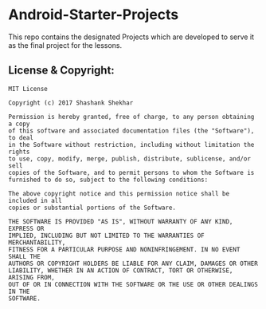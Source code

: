 # Android-Starter-Projects
This repo contains the designated Projects which are developed to serve it as the final project for the lessons.


## License & Copyright:
    
    MIT License
    
    Copyright (c) 2017 Shashank Shekhar

    Permission is hereby granted, free of charge, to any person obtaining a copy
    of this software and associated documentation files (the "Software"), to deal
    in the Software without restriction, including without limitation the rights
    to use, copy, modify, merge, publish, distribute, sublicense, and/or sell
    copies of the Software, and to permit persons to whom the Software is 
    furnished to do so, subject to the following conditions:
    
    The above copyright notice and this permission notice shall be included in all
    copies or substantial portions of the Software.       
    
    THE SOFTWARE IS PROVIDED "AS IS", WITHOUT WARRANTY OF ANY KIND, EXPRESS OR 
    IMPLIED, INCLUDING BUT NOT LIMITED TO THE WARRANTIES OF MERCHANTABILITY,
    FITNESS FOR A PARTICULAR PURPOSE AND NONINFRINGEMENT. IN NO EVENT SHALL THE
    AUTHORS OR COPYRIGHT HOLDERS BE LIABLE FOR ANY CLAIM, DAMAGES OR OTHER
    LIABILITY, WHETHER IN AN ACTION OF CONTRACT, TORT OR OTHERWISE, ARISING FROM,
    OUT OF OR IN CONNECTION WITH THE SOFTWARE OR THE USE OR OTHER DEALINGS IN THE
    SOFTWARE.
